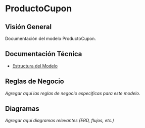 # ProductoCupon

## Visión General

Documentación del modelo ProductoCupon.

## Documentación Técnica

- [Estructura del Modelo](./_generated/productocupon.md)

## Reglas de Negocio

*Agregar aquí las reglas de negocio específicas para este modelo.*

## Diagramas

*Agregar aquí diagramas relevantes (ERD, flujos, etc.)*
